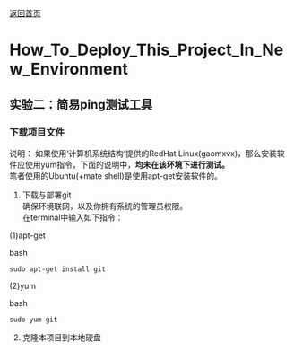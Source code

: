 ﻿[返回首页](https://rushftk.github.io/SLT_ToolsKit/index_chs)
# How_To_Deploy_This_Project_In_New_Environment
## 实验二：简易ping测试工具
### 下载项目文件
说明：
如果使用‘计算机系统结构’提供的RedHat Linux(gaomxvx)，那么安装软件应使用yum指令，下面的说明中，**均未在该环境下进行测试。**  
笔者使用的Ubuntu(+mate shell)是使用apt-get安装软件的。  
1. 下载与部署git  
确保环境联网，以及你拥有系统的管理员权限。  
在terminal中输入如下指令：  

(1)apt-get

bash
```
sudo apt-get install git
```

(2)yum

bash
```
sudo yum git

```

2. 克隆本项目到本地硬盘  
